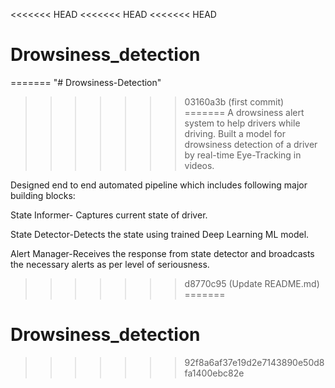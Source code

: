 <<<<<<< HEAD
<<<<<<< HEAD
<<<<<<< HEAD
# Drowsiness_detection
=======
"# Drowsiness-Detection" 
>>>>>>> 03160a3b (first commit)
=======
A drowsiness alert system to help drivers while driving. Built a model for drowsiness detection of a driver by real-time Eye-Tracking in videos.

Designed end to end automated pipeline which includes following major building blocks:

State Informer- Captures current state of driver.

State Detector-Detects the state using trained Deep Learning ML model.

Alert Manager-Receives the response from state detector and broadcasts the necessary alerts as per level of seriousness.
>>>>>>> d8770c95 (Update README.md)
=======
# Drowsiness_detection
>>>>>>> 92f8a6af37e19d2e7143890e50d8fa1400ebc82e
